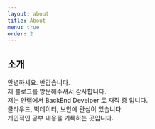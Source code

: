 ```yaml
---
layout: about
title: About
menu: true
order: 2
---
```


## 소개

안녕하세요. 반갑습니다.<br>
제 블로그를 방문해주셔서 감사합니다.<br>
저는 안랩에서 BackEnd Develper 로 재직 중 입니다.<br>
클라우드, 빅데이터, 보안에 관심이 있습니다.<br>
개인적인 공부 내용을 기록하는 곳입니다.<br>
